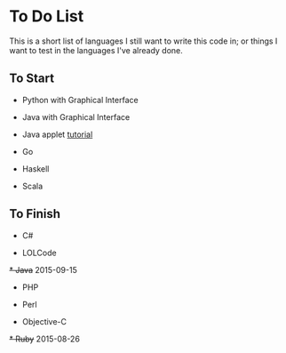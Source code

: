# To Do List

This is a short list of languages I still want to write this code in; or things I want to test in the languages I've already done.

## To Start

* Python with Graphical Interface

* Java with Graphical Interface

* Java applet [tutorial](http://www.tutorialspoint.com/java/java_applet_basics.htm)

* Go

* Haskell

* Scala

## To Finish

* C#

* LOLCode

~~* Java~~ 2015-09-15

* PHP

* Perl

* Objective-C

~~* Ruby~~ 2015-08-26
